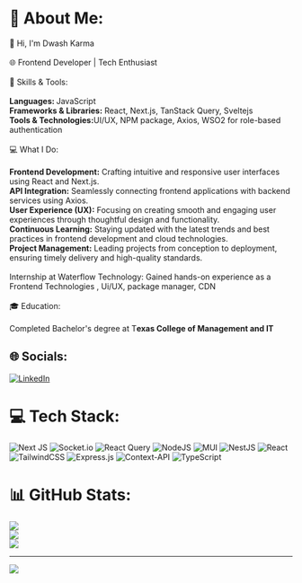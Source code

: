 # 💫 About Me:
👋 Hi, I'm Dwash Karma<br><br>🌐 Frontend Developer | Tech Enthusiast<br><br>🔧 Skills & Tools:<br><br><b>Languages: </b>JavaScript<br><b>Frameworks & Libraries:</b> React, Next.js, TanStack Query, Sveltejs<br><b>Tools & Technologies:</b>UI/UX, NPM package, Axios, WSO2 for role-based authentication <br><br>💻 What I Do:<br><br><b>Frontend Development:</b> Crafting intuitive and responsive user interfaces using React and Next.js.<br><b>API Integration:</b> Seamlessly connecting frontend applications with backend services using Axios.<br><b>User Experience (UX):</b> Focusing on creating smooth and engaging user experiences through thoughtful design and functionality.<br/><b>Continuous Learning:</b> Staying updated with the latest trends and best practices in frontend development and cloud technologies.<br><b>Project Management:</b> Leading projects from conception to deployment, ensuring timely delivery and high-quality standards.<br><br>Internship at Waterflow Technology: Gained hands-on experience as a Frontend Technologies , Ui/UX, package manager, CDN <br><br>🎓 Education:<br><br>Completed  Bachelor's degree at T<b>exas College of Management and IT</b><br>


## 🌐 Socials:
[![LinkedIn](https://img.shields.io/badge/LinkedIn-%230077B5.svg?logo=linkedin&logoColor=white)](https://www.linkedin.com/in/dwash-karma/) 

# 💻 Tech Stack:
![Next JS](https://img.shields.io/badge/Next-black?style=for-the-badge&logo=next.js&logoColor=white) ![Socket.io](https://img.shields.io/badge/Socket.io-black?style=for-the-badge&logo=socket.io&badgeColor=010101) ![React Query](https://img.shields.io/badge/-React%20Query-FF4154?style=for-the-badge&logo=react%20query&logoColor=white) ![NodeJS](https://img.shields.io/badge/node.js-6DA55F?style=for-the-badge&logo=node.js&logoColor=white) ![MUI](https://img.shields.io/badge/MUI-%230081CB.svg?style=for-the-badge&logo=mui&logoColor=white) ![NestJS](https://img.shields.io/badge/nestjs-%23E0234E.svg?style=for-the-badge&logo=nestjs&logoColor=white) ![React](https://img.shields.io/badge/react-%2320232a.svg?style=for-the-badge&logo=react&logoColor=%2361DAFB) ![TailwindCSS](https://img.shields.io/badge/tailwindcss-%2338B2AC.svg?style=for-the-badge&logo=tailwind-css&logoColor=white) ![Express.js](https://img.shields.io/badge/express.js-%23404d59.svg?style=for-the-badge&logo=express&logoColor=%2361DAFB) ![Context-API](https://img.shields.io/badge/Context--Api-000000?style=for-the-badge&logo=react) ![TypeScript](https://img.shields.io/badge/typescript-%23007ACC.svg?style=for-the-badge&logo=typescript&logoColor=white)
# 📊 GitHub Stats:
![](https://github-readme-stats.vercel.app/api?username=dwashkarma&theme=default_repocard&hide_border=false&include_all_commits=false&count_private=false)<br/>
![](https://github-readme-streak-stats.herokuapp.com/?user=dwashkarma&theme=default_repocard&hide_border=false)<br/>
![](https://github-readme-stats.vercel.app/api/top-langs/?username=dwashkarma&theme=default_repocard&hide_border=false&include_all_commits=false&count_private=false&layout=compact)

---
[![](https://visitcount.itsvg.in/api?id=dwashkarma&icon=0&color=0)](https://visitcount.itsvg.in)

<!-- Proudly created with GPRM ( https://gprm.itsvg.in ) -->
